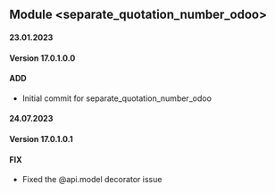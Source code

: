 ## Module <separate_quotation_number_odoo>

#### 23.01.2023
#### Version 17.0.1.0.0
#### ADD
- Initial commit for separate_quotation_number_odoo

#### 24.07.2023
#### Version 17.0.1.0.1
#### FIX
- Fixed the @api.model decorator issue
